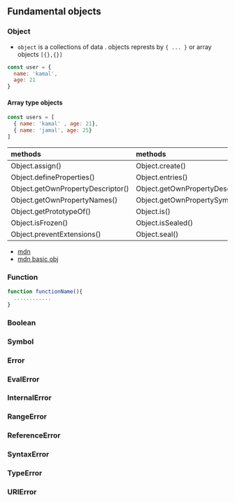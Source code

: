 

## Fundamental objects

### Object

* `object` is a collections of data . objects represts by `{ ... }` or array objects `[{},{}]`

```js
const user = {
  name: 'kamal',
  age: 21
}
```
#### Array type objects

```js
const users = [
  { name: 'kamal' , age: 21},
  { name: 'jamal', age: 25}
]
```

| methods | methods     | methods     |
| :------------- | :------------- |:------------- |
| Object.assign() | Object.create()| Object.defineProperty() |
| Object.defineProperties()|Object.entries()|Object.freeze()|
|Object.getOwnPropertyDescriptor()|Object.getOwnPropertyDescriptors()|.|
|Object.getOwnPropertyNames()|Object.getOwnPropertySymbols()|Object.values()|
|Object.getPrototypeOf()|Object.is()|Object.isExtensible()|
|Object.isFrozen()|Object.isSealed()|Object.keys()|
|Object.preventExtensions()|Object.seal()|Object.setPrototypeOf()|

* [mdn](https://developer.mozilla.org/en-US/docs/Web/JavaScript/Reference/Global_Objects/Object)
* [mdn basic obj](https://developer.mozilla.org/en-US/docs/Learn/JavaScript/Objects/Basics)

### Function

```js
function functionName(){
  ............
}
```

### Boolean

### Symbol

### Error

### EvalError

### InternalError

### RangeError

### ReferenceError

### SyntaxError

### TypeError

### URIError
